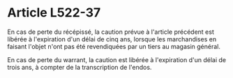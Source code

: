 # Article L522-37

En cas de perte du récépissé, la caution prévue à l'article précédent est libérée à l'expiration d'un délai de cinq ans, lorsque les marchandises en faisant l'objet n'ont pas été revendiquées par un tiers au magasin général.

En cas de perte du warrant, la caution est libérée à l'expiration d'un délai de trois ans, à compter de la transcription de l'endos.
